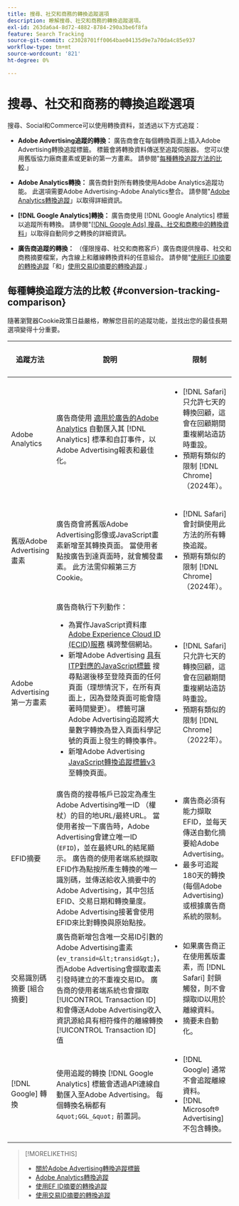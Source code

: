 ```yaml
---
title: 搜尋、社交和商務的轉換追蹤選項
description: 瞭解搜尋、社交和商務的轉換追蹤選項。
exl-id: 263da6a4-8d72-4882-8784-290a3be6f8fa
feature: Search Tracking
source-git-commit: c23028701ff0064bae04135d9e7a70da4c85e937
workflow-type: tm+mt
source-wordcount: '821'
ht-degree: 0%

---
```


# 搜尋、社交和商務的轉換追蹤選項

搜尋、Social和Commerce可以使用轉換資料，並透過以下方式追蹤：

* **Adobe Advertising追蹤的轉換：** 廣告商會在每個轉換頁面上插入Adobe Advertising轉換追蹤標籤。 標籤會將轉換資料傳送至追蹤伺服器。 您可以使用舊版協力廠商畫素或更新的第一方畫素。 請參閱&quot;[每種轉換追蹤方法的比較](#conversion-tracking-comparison).」

* **Adobe Analytics轉換：** 廣告商針對所有轉換使用Adobe Analytics追蹤功能。 此選項需要Adobe Advertising-Adobe Analytics整合。 請參閱&quot;[Adobe Analytics轉換追蹤](conversion-tracking-analytics.md)」以取得詳細資訊。

* **[!DNL Google Analytics]轉換：** 廣告商使用 [!DNL Google Analytics] 標籤以追蹤所有轉換。 請參閱&quot;[[!DNL Google Ads] 搜尋、社交和商務中的轉換資料](/help/search-social-commerce/campaign-management/introduction/google-conversion-data.md)」以取得自動同步之轉換的詳細資訊。

* **廣告商追蹤的轉換：** （僅限搜尋、社交和商務客戶）廣告商提供搜尋、社交和商務摘要檔案，內含線上和離線轉換資料的任意組合。 請參閱&quot;[使用EF ID摘要的轉換追蹤](feed-efid.md)「和」[使用交易ID摘要的轉換追蹤](feed-transaction-id.md).」

## 每種轉換追蹤方法的比較 {#conversion-tracking-comparison}

隨著瀏覽器Cookie政策日益嚴格，瞭解您目前的追蹤功能，並找出您的最佳長期選項變得十分重要。

| 追蹤方法 | 說明 | 限制 | 優點 | 建議使用？ |
|----|----|----|----|----|
| Adobe Analytics | 廣告商使用 [適用於廣告的Adobe Analytics](https://experienceleague.adobe.com/docs/advertising/integrations/analytics/overview.html) 自動匯入其 [!DNL Analytics] 標準和自訂事件，以Adobe Advertising報表和最佳化。 | <ul><li>[!DNL Safari] 只允許七天的轉換回顧，這會在回顧期間重複網站造訪時重設。</li><li> 預期有類似的限制 [!DNL Chrome] （2024年）。</li></ul> | <ul><li>與緊密整合 [!DNL Analytics]</li> <li>請參閱中的付費搜尋資料 [!DNL Analytics] Analysis Workspace</li><li>付費搜尋以外的好處</li></ul> | 是 |
| 舊版Adobe Advertising畫素 | 廣告商會將舊版Adobe Advertising影像或JavaScript畫素新增至其轉換頁面。 當使用者點按廣告到達頁面時，就會觸發畫素。 此方法需仰賴第三方Cookie。 | <ul><li>[!DNL Safari] 會封鎖使用此方法的所有轉換追蹤。</li><li>預期有類似的限制 [!DNL Chrome] （2024年）。</li></ul> | 已實作畫素。 不過，您仍必須 [實作其他ITP對應標籤](itp-conversion-mapping-tag.md).<br><br>建議：切換至第一方畫素。 | 否 |
| Adobe Advertising第一方畫素 | 廣告商執行下列動作： <ul><li>為實作JavaScript資料庫 [Adobe Experience Cloud ID (ECID)服務](https://experienceleague.adobe.com/docs/id-service/using/intro/overview.html) 橫跨整個網站。</li><li>新增Adobe Advertising [具有ITP對應的JavaScript標籤](itp-conversion-mapping-tag.md) 搜尋點選後移至登陸頁面的任何頁面（理想情況下，在所有頁面上，因為登陸頁面可能會隨著時間變更）。 標籤可讓Adobe Advertising追蹤將大量數字轉換為登入頁面科學記號的頁面上發生的轉換事件。</li><li>新增Adobe Advertising [JavaScript轉換追蹤標籤v3](format-conversion-tag-jsv3.md) 至轉換頁面。</li></ul> | <ul><li>[!DNL Safari] 只允許七天的轉換回顧，這會在回顧期間重複網站造訪時重設。</li><li>預期有類似的限制 [!DNL Chrome] （2022年）。</li></ul> | [!DNL Safari] 在七天回顧期間追蹤轉換。 由於回顧期間會在重複網站造訪時重設，因此該限制不會影響所有 [!DNL Safari] 使用者。 | 否 |
| EFID摘要 | 廣告商的搜尋帳戶已設定為產生Adobe Advertising唯一ID （權杖）的目的地URL/最終URL。 當使用者按一下廣告時，Adobe Advertising會建立唯一ID (`EFID`)，並在最終URL的結尾顯示。 廣告商的使用者端系統擷取EFID作為點按所產生轉換的唯一識別碼，並傳送給收入摘要中的Adobe Advertising，其中包括EFID、交易日期和轉換量度。 Adobe Advertising接著會使用EFID來比對轉換與原始點按。 | <ul><li>廣告商必須有能力擷取EFID，並每天傳送自動化摘要給Adobe Advertising。</li><li>最多可追蹤180天的轉換(每個Adobe Advertising)或根據廣告商系統的限制。</li></ul> | <ul><li>此方法使用第一方轉換資料，因此不受第三方Cookie限制影響。</li><li>線上和離線轉換可在一個摘要中傳送。</li><li>網站不需要變更程式碼或標籤。</li></ul> | 是 |
| 交易識別碼摘要 [組合摘要] | 廣告商新增包含唯一交易ID引數的Adobe Advertising畫素(`ev_transid=&lt;transid&gt;`)，而Adobe Advertising會擷取畫素引發時建立的不重複交易ID。 廣告商的使用者端系統也會擷取 [!UICONTROL Transaction ID] 和會傳送Adobe Advertising收入資訊源給具有相符條件的離線轉換 [!UICONTROL Transaction ID] 值 | <ul><li>如果廣告商正在使用舊版畫素，而 [!DNL Safari] 封鎖觸發，則不會擷取ID以用於離線資料。</li><li>摘要未自動化。</li></ul> | <ul><li>如果您實作第一方畫素，則 [!UICONTROL Transaction ID] 在中擷取 [!DNL Safari].</li><li>提供離線/已核准轉換事件的追蹤功能。</li></ul> | 否 |
| [!DNL Google] 轉換 | 使用追蹤的轉換 [!DNL Google Analytics] 標籤會透過API連線自動匯入至Adobe Advertising。 每個轉換名稱都有 `&quot;GGL_&quot;` 前置詞。 | <ul><li>[!DNL Google] 通常不會追蹤離線資料。</li><li>[!DNL Microsoft® Advertising] 不包含轉換。</li></ul> | [!DNL Google] 使用機器學習來外推&quot;[模型化轉換](https://support.google.com/google-ads/answer/10081327).」 | 否 |

<!--
| [!DNL Microsoft Advertising] Conversions | Conversions tracked with [!DNL Microsoft Advertising] universal event tags (UET) are automatically imported to Adobe Advertising via an API connection. Each conversion name has a &quot;???&quot; prefix. | [!DNL Microsoft Advertising] typically doesn't track offline data. [!DNL Google] conversions aren't included. | ?? | No |
-->

>[!MORELIKETHIS]
>
>* [關於Adobe Advertising轉換追蹤標籤](/help/search-social-commerce/tracking/conversion-tracking-advertising.md)
>* [Adobe Analytics轉換追蹤](/help/search-social-commerce/tracking/conversion-tracking-analytics.md)
>* [使用EF ID摘要的轉換追蹤](/help/search-social-commerce/tracking/feed-efid.md)
>* [使用交易ID摘要的轉換追蹤](/help/search-social-commerce/tracking/feed-transaction-id.md)
